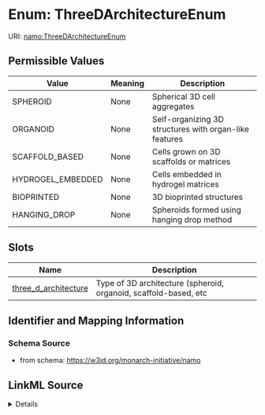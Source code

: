 # Enum: ThreeDArchitectureEnum 



URI: [namo:ThreeDArchitectureEnum](https://w3id.org/monarch-initiative/namo/ThreeDArchitectureEnum)

## Permissible Values

| Value | Meaning | Description |
| --- | --- | --- |
| SPHEROID | None | Spherical 3D cell aggregates |
| ORGANOID | None | Self-organizing 3D structures with organ-like features |
| SCAFFOLD_BASED | None | Cells grown on 3D scaffolds or matrices |
| HYDROGEL_EMBEDDED | None | Cells embedded in hydrogel matrices |
| BIOPRINTED | None | 3D bioprinted structures |
| HANGING_DROP | None | Spheroids formed using hanging drop method |




## Slots

| Name | Description |
| ---  | --- |
| [three_d_architecture](three_d_architecture.md) | Type of 3D architecture (spheroid, organoid, scaffold-based, etc |





## Identifier and Mapping Information






### Schema Source


* from schema: https://w3id.org/monarch-initiative/namo






## LinkML Source

<details>
```yaml
name: ThreeDArchitectureEnum
from_schema: https://w3id.org/monarch-initiative/namo
rank: 1000
permissible_values:
  SPHEROID:
    text: SPHEROID
    description: Spherical 3D cell aggregates
  ORGANOID:
    text: ORGANOID
    description: Self-organizing 3D structures with organ-like features
  SCAFFOLD_BASED:
    text: SCAFFOLD_BASED
    description: Cells grown on 3D scaffolds or matrices
  HYDROGEL_EMBEDDED:
    text: HYDROGEL_EMBEDDED
    description: Cells embedded in hydrogel matrices
  BIOPRINTED:
    text: BIOPRINTED
    description: 3D bioprinted structures
  HANGING_DROP:
    text: HANGING_DROP
    description: Spheroids formed using hanging drop method

```
</details>